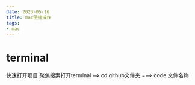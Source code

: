 ```yaml
---
date: 2023-05-16
title: mac便捷操作
tags:  
- mac
---
```

# terminal
快速打开项目
聚焦搜索打开terminal ==> cd github文件夹 ===> code 文件名称

<Comment />
